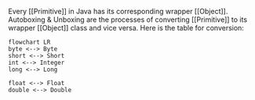 Every [[Primitive]] in Java has its corresponding wrapper [[Object]]. Autoboxing & Unboxing are the processes of converting [[Primitive]] to its wrapper [[Object]] class and vice versa. Here is the table for conversion:

```mermaid
flowchart LR
byte <--> Byte
short <--> Short
int <--> Integer
long <--> Long

float <--> Float
double <--> Double
